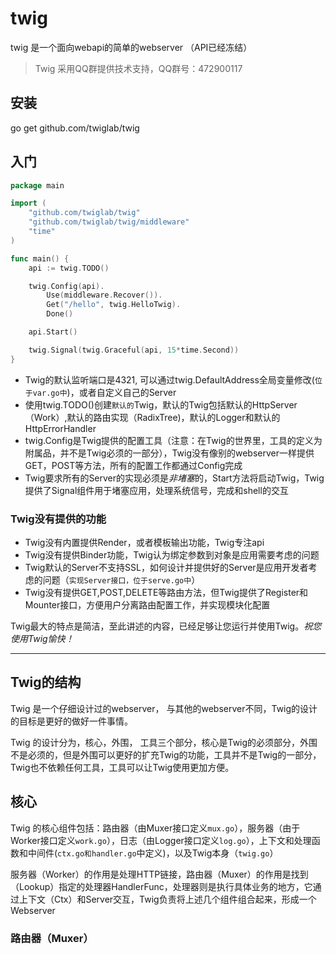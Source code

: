 # twig
twig 是一个面向webapi的简单的webserver （API已经冻结）

> Twig 采用QQ群提供技术支持，QQ群号：472900117

## 安装

go get github.com/twiglab/twig

## 入门

```go
package main

import (
	"github.com/twiglab/twig"
	"github.com/twiglab/twig/middleware"
	"time"
)

func main() {
	api := twig.TODO()

	twig.Config(api).
		Use(middleware.Recover()).
		Get("/hello", twig.HelloTwig).
		Done()

	api.Start()

	twig.Signal(twig.Graceful(api, 15*time.Second))
}
```

- Twig的默认监听端口是4321, 可以通过twig.DefaultAddress全局变量修改(`位于var.go中`)，或者自定义自己的Server
- 使用twig.TODO()创建`默认的`Twig，默认的Twig包括默认的HttpServer（Work）,默认的路由实现（RadixTree)，默认的Logger和默认的HttpErrorHandler
- twig.Config是Twig提供的配置工具（注意：在Twig的世界里，工具的定义为附属品，并不是Twig必须的一部分），Twig没有像别的webserver一样提供GET，POST等方法，所有的配置工作都通过Config完成
- Twig要求所有的Server的实现必须是*非堵塞*的，Start方法将启动Twig，Twig提供了Signal组件用于堵塞应用，处理系统信号，完成和shell的交互

### Twig没有提供的功能

- Twig没有内置提供Render，或者模板输出功能，Twig专注api
- Twig没有提供Binder功能，Twig认为绑定参数到对象是应用需要考虑的问题
- Twig默认的Server不支持SSL，如何设计并提供好的Server是应用开发者考虑的问题（`实现Server接口，位于serve.go中`） 
- Twig没有提供GET,POST,DELETE等路由方法，但Twig提供了Register和Mounter接口，方便用户分离路由配置工作，并实现模块化配置

Twig最大的特点是简洁，至此讲述的内容，已经足够让您运行并使用Twig。*祝您使用Twig愉快！*

----

## Twig的结构

Twig 是一个仔细设计过的webserver， 与其他的webserver不同，Twig的设计的目标是更好的做好一件事情。

Twig 的设计分为，核心，外围， 工具三个部分，核心是Twig的必须部分，外围不是必须的，但是外围可以更好的扩充Twig的功能，工具并不是Twig的一部分，Twig也不依赖任何工具，工具可以让Twig使用更加方便。

## 核心

Twig 的核心组件包括：路由器（由Muxer接口定义`mux.go`），服务器（由于Worker接口定义`work.go`），日志（由Logger接口定义`log.go`），上下文和处理函数和中间件(`ctx.go和handler.go`中定义)，以及Twig本身（`twig.go`）

服务器（Worker）的作用是处理HTTP链接，路由器（Muxer）的作用是找到（Lookup）指定的处理器HandlerFunc，处理器则是执行具体业务的地方，它通过上下文（Ctx）和Server交互，Twig负责将上述几个组件组合起来，形成一个Webserver

### 路由器（Muxer）
